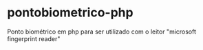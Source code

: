# pontobiometrico-php
Ponto biométrico em php para ser utilizado com o leitor "microsoft fingerprint reader"
